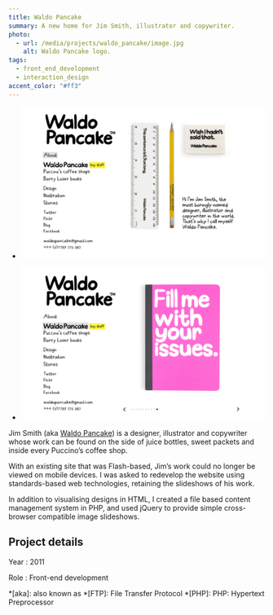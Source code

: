 ```yaml
---
title: Waldo Pancake
summary: A new home for Jim Smith, illustrator and copywriter.
photo:
  - url: /media/projects/waldo_pancake/image.jpg
    alt: Waldo Pancake logo.
tags:
  - front_end_development
  - interaction_design
accent_color: "#ff3"
---
```


- ![Home page.](/media/projects/waldo_pancake/about.png#screenshot)

- ![Slideshow of Waldo Pancake merchandise.](/media/projects/waldo_pancake/slideshow.png#screenshot)

Jim Smith (aka [Waldo Pancake][1]) is a designer, illustrator and copywriter whose work can be found on the side of juice bottles, sweet packets and inside every Puccino’s coffee shop.

With an existing site that was Flash-based, Jim’s work could no longer be viewed on mobile devices. I was asked to redevelop the website using standards-based web technologies, retaining the slideshows of his work.

In addition to visualising designs in HTML, I created a file based content management system in PHP, and used jQuery to provide simple cross-browser compatible image slideshows.

## Project details

Year
: 2011

Role
: Front-end development

[1]: http://waldopancake.com

*[aka]: also known as
*[FTP]: File Transfer Protocol
*[PHP]: PHP: Hypertext Preprocessor
